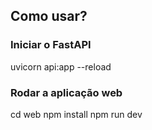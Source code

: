 ## Como usar?

### Iniciar o FastAPI
uvicorn api:app --reload

### Rodar a aplicação web
cd web
npm install
npm run dev